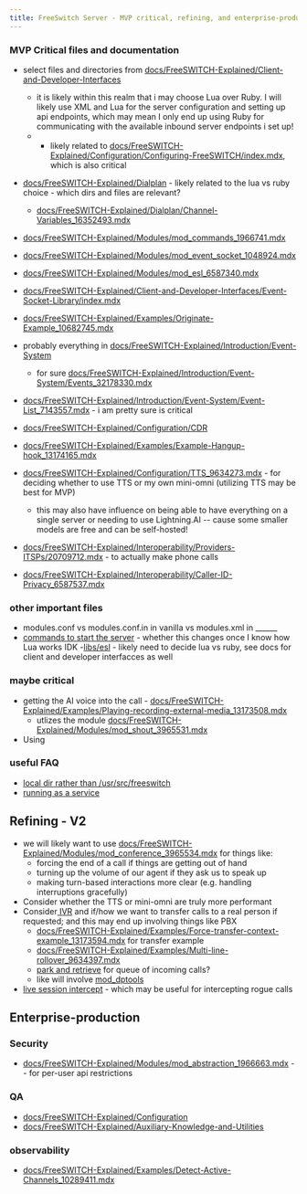 ```yaml
---
title: FreeSwitch Server - MVP critical, refining, and enterprise-production documentation
---
```


### MVP Critical files and documentation
- select files and directories from [docs/FreeSWITCH-Explained/Client-and-Developer-Interfaces](https://github.com/signalwire/freeswitch-docs/tree/main/docs/FreeSWITCH-Explained/Client-and-Developer-Interfaces)
	- it is likely within this realm that i may choose Lua over Ruby.   I will likely use XML and Lua for the server configuration and setting up api endpoints, which may mean I only end up using Ruby for communicating with the available inbound server endpoints i set up!  
	- - likely related to [docs/FreeSWITCH-Explained/Configuration/Configuring-FreeSWITCH/index.mdx](https://github.com/signalwire/freeswitch-docs/blob/main/docs/FreeSWITCH-Explained/Configuration/Configuring-FreeSWITCH/index.mdx), which is also critical
- [docs/FreeSWITCH-Explained/Dialplan](https://github.com/signalwire/freeswitch-docs/tree/main/docs/FreeSWITCH-Explained/Dialplan) - likely related to the lua vs ruby choice - which dirs and files are relevant?
	- [docs/FreeSWITCH-Explained/Dialplan/Channel-Variables_16352493.mdx](https://github.com/signalwire/freeswitch-docs/blob/main/docs/FreeSWITCH-Explained/Dialplan/Channel-Variables_16352493.mdx)


- [docs/FreeSWITCH-Explained/Modules/mod_commands_1966741.mdx](https://github.com/signalwire/freeswitch-docs/blob/main/docs/FreeSWITCH-Explained/Modules/mod_commands_1966741.mdx)
- [docs/FreeSWITCH-Explained/Modules/mod_event_socket_1048924.mdx](https://github.com/signalwire/freeswitch-docs/blob/main/docs/FreeSWITCH-Explained/Modules/mod_event_socket_1048924.mdx#21-inbound-mode)  
- [docs/FreeSWITCH-Explained/Modules/mod_esl_6587340.mdx](https://github.com/signalwire/freeswitch-docs/blob/main/docs/FreeSWITCH-Explained/Modules/mod_esl_6587340.mdx#about)
- [docs/FreeSWITCH-Explained/Client-and-Developer-Interfaces/Event-Socket-Library/index.mdx](https://github.com/signalwire/freeswitch-docs/blob/main/docs/FreeSWITCH-Explained/Client-and-Developer-Interfaces/Event-Socket-Library/index.mdx)  

- [docs/FreeSWITCH-Explained/Examples/Originate-Example_10682745.mdx](https://github.com/signalwire/freeswitch-docs/blob/main/docs/FreeSWITCH-Explained/Examples/Originate-Example_10682745.mdx) 
- probably everything in [docs/FreeSWITCH-Explained/Introduction/Event-System](https://github.com/signalwire/freeswitch-docs/tree/main/docs/FreeSWITCH-Explained/Introduction/Event-System) 
	- for sure [docs/FreeSWITCH-Explained/Introduction/Event-System/Events_32178330.mdx](https://github.com/signalwire/freeswitch-docs/blob/main/docs/FreeSWITCH-Explained/Introduction/Event-System/Events_32178330.mdx#0-about)  
- [docs/FreeSWITCH-Explained/Introduction/Event-System/Event-List_7143557.mdx](https://github.com/signalwire/freeswitch-docs/blob/main/docs/FreeSWITCH-Explained/Introduction/Event-System/Event-List_7143557.mdx#nat) - i am pretty sure is critical
- [docs/FreeSWITCH-Explained/Configuration/CDR](https://github.com/signalwire/freeswitch-docs/tree/main/docs/FreeSWITCH-Explained/Configuration/CDR)
- [docs/FreeSWITCH-Explained/Examples/Example-Hangup-hook_13174165.mdx](https://github.com/signalwire/freeswitch-docs/blob/main/docs/FreeSWITCH-Explained/Examples/Example-Hangup-hook_13174165.mdx#about)
- [docs/FreeSWITCH-Explained/Configuration/TTS_9634273.mdx](https://github.com/signalwire/freeswitch-docs/blob/main/docs/FreeSWITCH-Explained/Configuration/TTS_9634273.mdx#about) - for deciding whether to use TTS or my own mini-omni (utilizing TTS may be best for MVP)
	- this may also have influence on being able to have everything on a single server or needing to use Lightning.AI -- cause some smaller models are free and can be self-hosted!
- [docs/FreeSWITCH-Explained/Interoperability/Providers-ITSPs/20709712.mdx](https://github.com/signalwire/freeswitch-docs/blob/main/docs/FreeSWITCH-Explained/Interoperability/Providers-ITSPs/20709712.mdx) - to actually make phone calls
- [docs/FreeSWITCH-Explained/Interoperability/Caller-ID-Privacy_6587537.mdx](https://github.com/signalwire/freeswitch-docs/blob/main/docs/FreeSWITCH-Explained/Interoperability/Caller-ID-Privacy_6587537.mdx) 

### other important files
- modules.conf vs modules.conf.in in vanilla vs modules.xml in ______
-  [commands to start the server](://github.com/signalwire/freeswitch-docs/blob/main/docs/FreeSWITCH-Explained/Miscellaneous/FAQ/index.mdx#freeswitch--nc) - whether this changes once I know how Lua works IDK
-[libs/esl](https://github.com/signalwire/freeswitch/tree/master/libs/esl) - likely need to decide lua vs ruby, see docs for client and developer interfacces as well

### maybe critical
- getting the AI voice into the call - [docs/FreeSWITCH-Explained/Examples/Playing-recording-external-media_13173508.mdx](https://github.com/signalwire/freeswitch-docs/blob/main/docs/FreeSWITCH-Explained/Examples/Playing-recording-external-media_13173508.mdx)
	- utlizes the module [docs/FreeSWITCH-Explained/Modules/mod_shout_3965531.mdx](https://github.com/signalwire/freeswitch-docs/blob/main/docs/FreeSWITCH-Explained/Modules/mod_shout_3965531.mdx#21-play)
- Using

### useful FAQ
- [local dir rather than /usr/src/freeswitch](https://github.com/signalwire/freeswitch-docs/blob/main/docs/FreeSWITCH-Explained/Miscellaneous/FAQ/index.mdx#q-how-do-i-use-my-local-dir-instead-of-usrlocalfreeswitch)
- [running as a service](https://github.com/signalwire/freeswitch-docs/blob/main/docs/FreeSWITCH-Explained/Miscellaneous/FAQ/index.mdx#q-how-do-i-use-my-local-dir-instead-of-usrlocalfreeswitch)

## Refining - V2
- we will likely want to use [docs/FreeSWITCH-Explained/Modules/mod_conference_3965534.mdx](https://github.com/signalwire/freeswitch-docs/blob/main/docs/FreeSWITCH-Explained/Modules/mod_conference_3965534.mdx#list) for things like:
	- forcing the end of a call if things are getting out of hand
	- turning up the volume of our agent if they ask us to speak up
	- making turn-based interactions more clear (e.g. handling interruptions gracefully)
- Consider whether the TTS or mini-omni are truly more performant
- Consider[ IVR](docs/FreeSWITCH-Explained/IVR.mdx) and if/how we want to transfer calls to a real person if requested; and this may end up involving things like PBX
	- [docs/FreeSWITCH-Explained/Examples/Force-transfer-context-example_13173594.mdx](https://github.com/signalwire/freeswitch-docs/blob/main/docs/FreeSWITCH-Explained/Examples/Force-transfer-context-example_13173594.mdx#about) for transfer example
	- [docs/FreeSWITCH-Explained/Examples/Multi-line-rollover_9634397.mdx](https://github.com/signalwire/freeswitch-docs/blob/main/docs/FreeSWITCH-Explained/Examples/Multi-line-rollover_9634397.mdx#goal)
	- [park and retrieve](https://github.com/signalwire/freeswitch-docs/blob/main/docs/FreeSWITCH-Explained/Examples/13173503.mdx#about) for queue of incoming calls?
	- like will involve [mod_dptools](https://developer.signalwire.com/freeswitch/FreeSWITCH-Explained/Modules/mod_dptools_1970333/#Applications)
- [live session intercept](https://github.com/signalwire/freeswitch-docs/blob/main/docs/FreeSWITCH-Explained/Examples/Multi-line-rollover_9634397.mdx#goal) - which may be useful for intercepting rogue calls


## Enterprise-production
### Security
- [docs/FreeSWITCH-Explained/Modules/mod_abstraction_1966663.mdx](https://github.com/signalwire/freeswitch-docs/blob/main/docs/FreeSWITCH-Explained/Modules/mod_abstraction_1966663.mdx#about) -- for per-user api restrictions

### QA
- [docs/FreeSWITCH-Explained/Configuration](https://github.com/signalwire/freeswitch-docs/tree/main/docs/FreeSWITCH-Explained/Configuration)
- [docs/FreeSWITCH-Explained/Auxiliary-Knowledge-and-Utilities](https://github.com/signalwire/freeswitch-docs/tree/main/docs/FreeSWITCH-Explained/Auxiliary-Knowledge-and-Utilities) 

### observability
- [docs/FreeSWITCH-Explained/Examples/Detect-Active-Channels_10289411.mdx](https://github.com/signalwire/freeswitch-docs/blob/main/docs/FreeSWITCH-Explained/Examples/Detect-Active-Channels_10289411.mdx#about)
